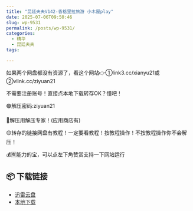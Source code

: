 ```yaml
---
title: "昆廷夫夫V142-香格里拉旅游 小木屋play"
date: 2025-07-06T09:50:46
slug: wp-9531
permalink: /posts/wp-9531/
categories:
  - 精华
  - 昆廷夫夫
tags:

---
```


如果两个网盘都没有资源了，看这个网站👉①link3.cc/xianyu21或②vlink.cc/ziyuan21

不需要注册账号！直接点本地下载转存OK？懂吧！

🟢解压密码:ziyuan21

🔵解压用解压专家！(应用商店有)

🟡转存的链接网盘有教程！一定要看教程！按教程操作！不按教程操作你不会解压！

💰🈶能力的宝，可以点左下角赞赏支持一下网站运行

## 📦 下载链接
- [迅雷云盘](https://blziyuan21.com/pay-download/9531?key=427ea091b9&down_id=0)
- [本地下载](https://blziyuan21.com/pay-download/9531?key=427ea091b9&down_id=1)

